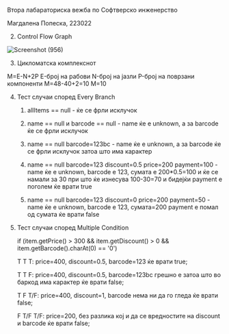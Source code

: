 Втора лабараториска вежба по Софтверско инженерство

Магдалена Попеска, 223022

2. Control Flow Graph

![Screenshot (956)](https://github.com/magdalenapopeska/SI_2024_lab2_223022/assets/165606684/26871448-5704-4560-8cfa-a3db8cac91f3)

3. Цикломатска комплекснот
   
M=E-N+2P E-број на рабови N-број на јазли P-број на поврзани компоненти M=48-40+2=10 M=10

4. Тест случаи според Every Branch
   
   1. allItems == null - ќе се фрли исклучок
   
   2. name == null и barcode == null - name ќе е unknown, а за barcode ќе се фрли исклучок
   
   3. name == null barcode=123bc - name ќе е unknown, а за barcode ќе се фрли исклучок затоа што има карактер
   
   4. name == null barcode=123 discount=0.5 price=200 payment=100 - name ќе е unknown, barcode e 123, сумата е 200*0.5=100 и ќе се намали за 30 при што ќе изнесува 100-30=70 и бидејќи payment е поголем ќе врати true
   
   5. name == null barcode=123 discount=0 price=200 payment=50 - name ќе е unknown, barcode e 123, сумата=200 payment е помал од сумата ќе врати false
   
4. Тест случаи според Multiple Condition
   
   if (item.getPrice() > 300 && item.getDiscount() > 0 && item.getBarcode().charAt(0) == '0')
   
    T T T: price=400, discount=0.5, barcode=123 ќе врати true;

    T T F: price=400, discount=0.5, barcode=123bc грешно е затоа што во баркод има карактер ќе врати false;

    T F T/F: price=400, discount=1, barcode нема ни да го гледа ќе врати false;
   
    F T/F T/F: price=200, без разлика кој и да се вредностите на discount и barcode ќе врати false;



   
